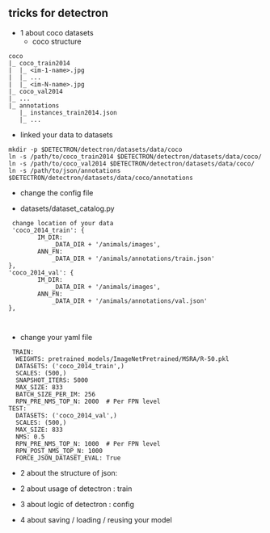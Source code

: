 ## tricks for detectron

 - 1 about coco datasets
   - coco structure
 
```
coco
|_ coco_train2014
|  |_ <im-1-name>.jpg
|  |_ ...
|  |_ <im-N-name>.jpg
|_ coco_val2014
|_ ...
|_ annotations
   |_ instances_train2014.json
   |_ ...
```

 - linked your data to datasets

```
mkdir -p $DETECTRON/detectron/datasets/data/coco
ln -s /path/to/coco_train2014 $DETECTRON/detectron/datasets/data/coco/
ln -s /path/to/coco_val2014 $DETECTRON/detectron/datasets/data/coco/
ln -s /path/to/json/annotations $DETECTRON/detectron/datasets/data/coco/annotations
```


 - change the config file
 
  - datasets/dataset_catalog.py
  
```
 change location of your data
 'coco_2014_train': {
        IM_DIR:
            _DATA_DIR + '/animals/images',
        ANN_FN:
            _DATA_DIR + '/animals/annotations/train.json'
},
'coco_2014_val': {
        IM_DIR:
            _DATA_DIR + '/animals/images',
        ANN_FN:
            _DATA_DIR + '/animals/annotations/val.json'
},
 
 
 ```
  
 - change your yaml file
```
 TRAIN:
  WEIGHTS: pretrained_models/ImageNetPretrained/MSRA/R-50.pkl
  DATASETS: ('coco_2014_train',)
  SCALES: (500,)
  SNAPSHOT_ITERS: 5000
  MAX_SIZE: 833
  BATCH_SIZE_PER_IM: 256
  RPN_PRE_NMS_TOP_N: 2000  # Per FPN level
TEST:
  DATASETS: ('coco_2014_val',)
  SCALES: (500,)
  MAX_SIZE: 833
  NMS: 0.5
  RPN_PRE_NMS_TOP_N: 1000  # Per FPN level
  RPN_POST_NMS_TOP_N: 1000
  FORCE_JSON_DATASET_EVAL: True
```
 
 
 - 2 about the structure of json:
 
 
 
 
 - 2 about usage of detectron : train  
 
 - 3 about logic of detectron : config
 
 - 4 about saving / loading / reusing your model 
 
